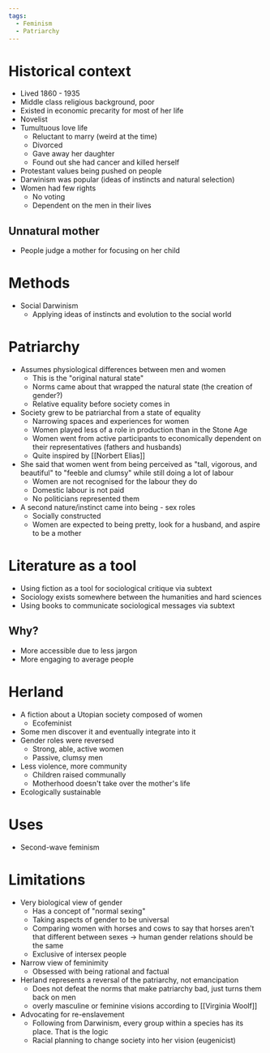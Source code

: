 ```yaml
---
tags: 
  - Feminism
  - Patriarchy
---
```


# Historical context
- Lived 1860 - 1935
- Middle class religious background, poor
- Existed in economic precarity for most of her life
- Novelist
- Tumultuous love life
	- Reluctant to marry (weird at the time)
	- Divorced
	- Gave away her daughter
	- Found out she had cancer and killed herself
- Protestant values being pushed on people
- Darwinism was popular (ideas of instincts and natural selection)
- Women had few rights
	- No voting
	- Dependent on the men in their lives

## Unnatural mother
- People judge a mother for focusing on her child

# Methods
- Social Darwinism 
	- Applying ideas of instincts and evolution to the social world

# Patriarchy
- Assumes physiological differences between men and women
	- This is the "original natural state"
	- Norms came about that wrapped the natural state (the creation of gender?)
	- Relative equality before society comes in
- Society grew to be patriarchal from a state of equality
	- Narrowing spaces and experiences for women
	- Women played less of a role in production than in the Stone Age
	- Women went from active participants to economically dependent on their representatives (fathers and husbands)
	- Quite inspired by [[Norbert Elias]]
- She said that women went from being perceived as "tall, vigorous, and beautiful" to "feeble and clumsy" while still doing a lot of labour
	- Women are not recognised for the labour they do
	- Domestic labour is not paid
	- No politicians represented them
- A second nature/instinct came into being - sex roles
	- Socially constructed
	- Women are expected to being pretty, look for a husband, and aspire to be a mother

# Literature as a tool
- Using fiction as a tool for sociological critique via subtext
- Sociology exists somewhere between the humanities and hard sciences
- Using books to communicate sociological messages via subtext

## Why?
- More accessible due to less jargon
- More engaging to average people

# Herland
- A fiction about a Utopian society composed of women
	- Ecofeminist
- Some men discover it and eventually integrate into it
- Gender roles were reversed
	- Strong, able, active women
	- Passive, clumsy men
- Less violence, more community
	- Children raised communally
	- Motherhood doesn't take over the mother's life
- Ecologically sustainable


# Uses
- Second-wave feminism

# Limitations
- Very biological view of gender
	- Has a concept of "normal sexing"
	- Taking aspects of gender to be universal
	- Comparing women with horses and cows to say that horses aren't that different between sexes -> human gender relations should be the same
	- Exclusive of intersex people
- Narrow view of feminimity
	- Obsessed with being rational and factual
- Herland represents a reversal of the patriarchy, not emancipation
	- Does not defeat the norms that make patriarchy bad, just turns them back on men
	- overly masculine or feminine visions according to [[Virginia Woolf]]
- Advocating for re-enslavement
	- Following from Darwinism, every group within a species has its place. That is the logic
	- Racial planning to change society into her vision (eugenicist)